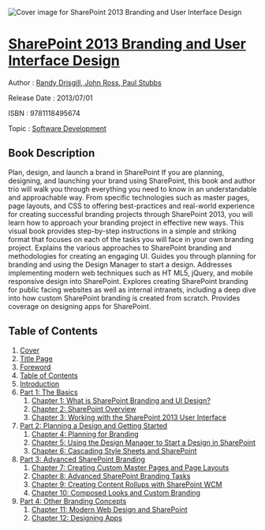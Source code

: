 ![Cover image for SharePoint 2013 Branding and User Interface Design](https://imgdetail.ebookreading.net/cover/cover/software_development/EB9781118495674.jpg)

[SharePoint 2013 Branding and User Interface Design](https://ebookreading.net/view/book/SharePoint+2013+Branding+and+User+Interface+Design-EB9781118495674_1.html "SharePoint 2013 Branding and User Interface Design")
====================================================================================================================

Author : [Randy Drisgill](https://ebookreading.net/search/author/Randy+Drisgill),[ John Ross](https://ebookreading.net/search/author/+John+Ross),[ Paul Stubbs](https://ebookreading.net/search/author/+Paul+Stubbs)

Release Date : 2013/07/01

ISBN : 9781118495674

Topic : [Software Development](https://ebookreading.net/search/category/software-development)

Book Description
-----------------

Plan, design, and launch a brand in SharePoint
If you are planning, designing, and launching your brand using SharePoint, this book and author trio will walk you through everything you need to know in an understandable and approachable way. From specific technologies such as master pages, page layouts, and CSS to offering best-practices and real-world experience for creating successful branding projects through SharePoint 2013, you will learn how to approach your branding project in effective new ways. This visual book provides step-by-step instructions in a simple and striking format that focuses on each of the tasks you will face in your own branding project.
Explains the various approaches to SharePoint branding and methodologies for creating an engaging UI.
Guides you through planning for branding and using the Design Manager to start a design.
Addresses implementing modern web techniques such as HT ML5, jQuery, and mobile responsive design into SharePoint.
Explores creating SharePoint branding for public facing websites as well as internal intranets, including a deep dive into how custom SharePoint branding is created from scratch. Provides coverage on designing apps for SharePoint.
              
Table of Contents
-----------------

1. [Cover](https://ebookreading.net/view/book/SharePoint+2013+Branding+and+User+Interface+Design-EB9781118495674_1.html)
1. [Title Page](https://ebookreading.net/view/book/SharePoint+2013+Branding+and+User+Interface+Design-EB9781118495674_2.html)
1. [Foreword](https://ebookreading.net/view/book/SharePoint+2013+Branding+and+User+Interface+Design-EB9781118495674_2.html#f1)
1. [Table of Contents](https://ebookreading.net/view/book/SharePoint+2013+Branding+and+User+Interface+Design-EB9781118495674_3.html)
1. [Introduction](https://ebookreading.net/view/book/SharePoint+2013+Branding+and+User+Interface+Design-EB9781118495674_4.html)
1. [Part 1: The Basics](https://ebookreading.net/view/book/SharePoint+2013+Branding+and+User+Interface+Design-EB9781118495674_5.html)
    1. [Chapter 1: What is SharePoint Branding and UI Design?](https://ebookreading.net/view/book/SharePoint+2013+Branding+and+User+Interface+Design-EB9781118495674_6.html)
    1. [Chapter 2: SharePoint Overview](https://ebookreading.net/view/book/SharePoint+2013+Branding+and+User+Interface+Design-EB9781118495674_7.html)
    1. [Chapter 3: Working with the SharePoint 2013 User Interface](https://ebookreading.net/view/book/SharePoint+2013+Branding+and+User+Interface+Design-EB9781118495674_8.html)
1. [Part 2: Planning a Design and Getting Started](https://ebookreading.net/view/book/SharePoint+2013+Branding+and+User+Interface+Design-EB9781118495674_9.html)
    1. [Chapter 4: Planning for Branding](https://ebookreading.net/view/book/SharePoint+2013+Branding+and+User+Interface+Design-EB9781118495674_10.html)
    1. [Chapter 5: Using the Design Manager to Start a Design in SharePoint](https://ebookreading.net/view/book/SharePoint+2013+Branding+and+User+Interface+Design-EB9781118495674_11.html)
    1. [Chapter 6: Cascading Style Sheets and SharePoint](https://ebookreading.net/view/book/SharePoint+2013+Branding+and+User+Interface+Design-EB9781118495674_12.html)
1. [Part 3: Advanced SharePoint Branding](https://ebookreading.net/view/book/SharePoint+2013+Branding+and+User+Interface+Design-EB9781118495674_13.html)
    1. [Chapter 7: Creating Custom Master Pages and Page Layouts](https://ebookreading.net/view/book/SharePoint+2013+Branding+and+User+Interface+Design-EB9781118495674_14.html)
    1. [Chapter 8: Advanced SharePoint Branding Tasks](https://ebookreading.net/view/book/SharePoint+2013+Branding+and+User+Interface+Design-EB9781118495674_15.html)
    1. [Chapter 9: Creating Content Rollups with SharePoint WCM](https://ebookreading.net/view/book/SharePoint+2013+Branding+and+User+Interface+Design-EB9781118495674_16.html)
    1. [Chapter 10: Composed Looks and Custom Branding](https://ebookreading.net/view/book/SharePoint+2013+Branding+and+User+Interface+Design-EB9781118495674_17.html)
1. [Part 4: Other Branding Concepts](https://ebookreading.net/view/book/SharePoint+2013+Branding+and+User+Interface+Design-EB9781118495674_18.html)
    1. [Chapter 11: Modern Web Design and SharePoint](https://ebookreading.net/view/book/SharePoint+2013+Branding+and+User+Interface+Design-EB9781118495674_19.html)
    1. [Chapter 12: Designing Apps](https://ebookreading.net/view/book/SharePoint+2013+Branding+and+User+Interface+Design-EB9781118495674_20.html)
